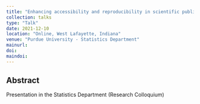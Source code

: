 ```yaml
---
title: "Enhancing accessibility and reproducibility in scientific publications: Improvements on both ends of the pipeline"
collection: talks
type: "Talk"
date: 2021-12-10
location: "Online, West Lafayette, Indiana"
venue: "Purdue University - Statistics Department"
mainurl: 
doi: 
maindoi: 
---
```


## Abstract

Presentation in the Statistics Department (Research Colloquium)
